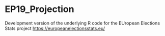 # EP19_Projection

Development version of the underlying R code for the EUropean Elections Stats project 
https://europeanelectionsstats.eu/
